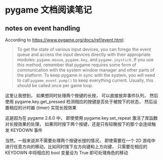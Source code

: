 # pygame 文档阅读笔记

## notes on event handling

According to https://www.pygame.org/docs/ref/event.html:
> To get the state of various input devices,
> you can forego the event queue and access the input devices directly
> with their appropriate modules:
> `pygame.mouse`,
> `pygame.key`,
> and `pygame.joystick`.
> If you use this method,
> remember that pygame requires some form of communication
> with the system window manager and other parts of the platform.
> To keep pygame in sync with the system,
> you will need to call `pygame.event.pump()` to keep everything current.
> Usually, this should be called once per game loop.

这里让我想到，
如果想同时处理两个按键的长按，
可以直接放弃事件队列，
然后使用 pygame.key.get_pressed 检测相应的按键是否处于被按下的状态，
然后设置相应的计时器 (timer) 实现长按效果

这是因为在 pygame 2.6.0 中，
即使使用 pygame.key.set_repeat 激活了库函数对长按效果的处理，
如果同时按下两个按键，还是只有较晚按下的那个会连续触发 KEYDOWN 事件

当然，一般来说并不需要处理两个按键长按的情况，
即使需要在一个 2D 游戏中进行任意方向的移动，比如同时按下左方向键和上方向键，
只需要在相应的 KEYDOWN 中将相应的 bool 变量设为 True 即可处理角色的移动
